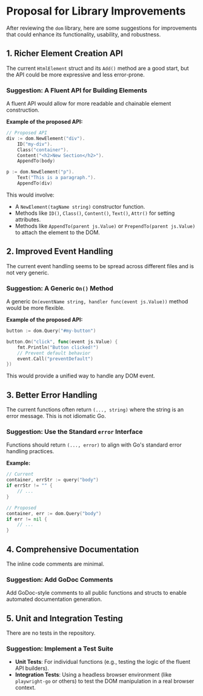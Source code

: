 # Proposal for Library Improvements

After reviewing the `dom` library, here are some suggestions for improvements that could enhance its functionality, usability, and robustness.

## 1. Richer Element Creation API

The current `HtmlElement` struct and its `Add()` method are a good start, but the API could be more expressive and less error-prone.

### Suggestion: A Fluent API for Building Elements

A fluent API would allow for more readable and chainable element construction.

**Example of the proposed API:**

```go
// Proposed API
div := dom.NewElement("div").
    ID("my-div").
    Class("container").
    Content("<h2>New Section</h2>").
    AppendTo(body)

p := dom.NewElement("p").
    Text("This is a paragraph.").
    AppendTo(div)
```

This would involve:
- A `NewElement(tagName string)` constructor function.
- Methods like `ID()`, `Class()`, `Content()`, `Text()`, `Attr()` for setting attributes.
- Methods like `AppendTo(parent js.Value)` or `PrependTo(parent js.Value)` to attach the element to the DOM.

## 2. Improved Event Handling

The current event handling seems to be spread across different files and is not very generic.

### Suggestion: A Generic `On()` Method

A generic `On(eventName string, handler func(event js.Value))` method would be more flexible.

**Example of the proposed API:**

```go
button := dom.Query("#my-button")

button.On("click", func(event js.Value) {
    fmt.Println("Button clicked!")
    // Prevent default behavior
    event.Call("preventDefault")
})
```

This would provide a unified way to handle any DOM event.

## 3. Better Error Handling

The current functions often return `(..., string)` where the string is an error message. This is not idiomatic Go.

### Suggestion: Use the Standard `error` Interface

Functions should return `(..., error)` to align with Go's standard error handling practices.

**Example:**

```go
// Current
container, errStr := query("body")
if errStr != "" {
    // ...
}

// Proposed
container, err := dom.Query("body")
if err != nil {
    // ...
}
```

## 4. Comprehensive Documentation

The inline code comments are minimal.

### Suggestion: Add GoDoc Comments

Add GoDoc-style comments to all public functions and structs to enable automated documentation generation.

## 5. Unit and Integration Testing

There are no tests in the repository.

### Suggestion: Implement a Test Suite

- **Unit Tests**: For individual functions (e.g., testing the logic of the fluent API builders).
- **Integration Tests**: Using a headless browser environment (like `playwright-go` or others) to test the DOM manipulation in a real browser context.

